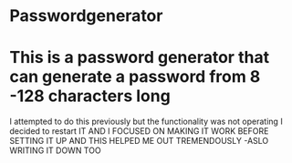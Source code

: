 # Passwordgenerator
# This is a password generator that can generate a password from 8 -128 characters long 
I attempted to do this previously but the functionality was not operating 
I decided to restart IT AND I FOCUSED ON MAKING IT WORK BEFORE SETTING IT UP AND THIS HELPED ME OUT TREMENDOUSLY -ASLO WRITING IT DOWN TOO
